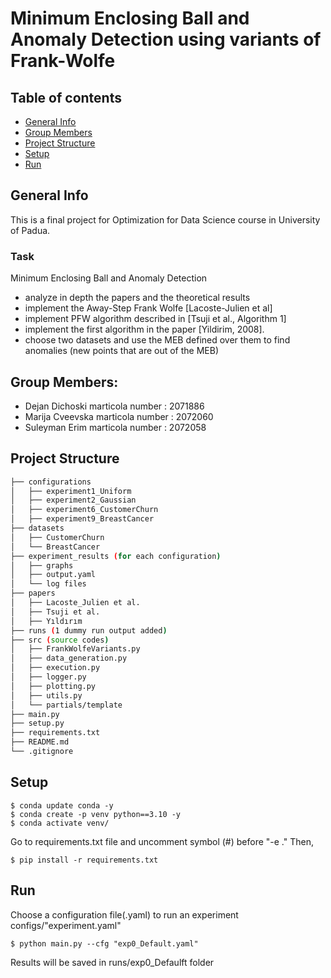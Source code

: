 # Minimum Enclosing Ball and Anomaly Detection using variants of Frank-Wolfe

## Table of contents
* [General Info](#General-Info)
* [Group Members](#Group-Members)
* [Project Structure](#Project-Structure)
* [Setup](#Setup)
* [Run](#Run)

## General Info
This is a final project for Optimization for Data Science course in University of Padua.

### Task
Minimum Enclosing Ball and Anomaly Detection
- analyze in depth the papers and the theoretical results
- implement the Away-Step Frank Wolfe [Lacoste-Julien et al]
- implement PFW algorithm described in [Tsuji et al., Algorithm 1]
- implement the first algorithm in the paper [Yildirim, 2008].
- choose two datasets and use the MEB defined over them to find anomalies (new points that are out of the MEB)

## Group Members:
- Dejan Dichoski marticola number : 2071886
- Marija Cveevska marticola number : 2072060
- Suleyman Erim marticola number : 2072058

## Project Structure
```bash
├── configurations
│   ├── experiment1_Uniform
│   ├── experiment2_Gaussian
│   ├── experiment6_CustomerChurn
│   ├── experiment9_BreastCancer
├── datasets
│   ├── CustomerChurn
│   └── BreastCancer
├── experiment_results (for each configuration)
│   ├── graphs
│   ├── output.yaml
│   └── log files
├── papers
│   ├── Lacoste_Julien et al.
│   ├── Tsuji et al.
│   ├── Yıldırım
├── runs (1 dummy run output added)
├── src (source codes)
│   ├── FrankWolfeVariants.py
│   ├── data_generation.py
│   ├── execution.py
│   ├── logger.py
│   ├── plotting.py
│   ├── utils.py
│   └── partials/template
├── main.py
├── setup.py
├── requirements.txt
├── README.md
└── .gitignore
```

## Setup
```
$ conda update conda -y
$ conda create -p venv python==3.10 -y
$ conda activate venv/
```
Go to  requirements.txt file and uncomment symbol (#) before "-e ."
Then,
```
$ pip install -r requirements.txt
```

## Run
Choose a configuration file(.yaml) to run an experiment
configs/"experiment.yaml"
```
$ python main.py --cfg "exp0_Default.yaml"
```
Results will be saved in runs/exp0_Defaulft folder



